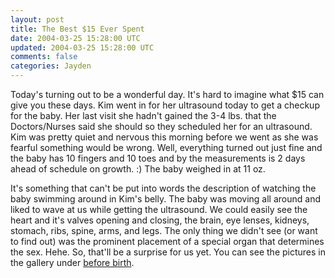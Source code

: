 ```yaml
---           
layout: post
title: The Best $15 Ever Spent
date: 2004-03-25 15:28:00 UTC
updated: 2004-03-25 15:28:00 UTC
comments: false
categories: Jayden
---
```

Today's turning out to be a wonderful day. It's hard to imagine what $15 can give you these days. Kim went in for her ultrasound today to get a checkup for the baby. Her last visit she hadn't gained the 3-4 lbs. that the Doctors/Nurses said she should so they scheduled her for an ultrasound. Kim was pretty quiet and nervous this morning before we went as she was fearful something would be wrong. Well, everything turned out just fine and the baby has 10 fingers and 10 toes and by the measurements is 2 days ahead of schedule on growth. :) The baby weighed in at 11 oz. 

It's something that can't be put into words the description of watching the baby swimming around in Kim's belly. The baby was moving all around and liked to wave at us while getting the ultrasound. We could easily see the heart and it's valves opening and closing, the brain, eye lenses, kidneys, stomach, ribs, spine, arms, and legs. The only thing we didn't see (or want to find out) was the prominent placement of a special organ that determines the sex. Hehe. So, that'll be a surprise for us yet. You can see the pictures in the gallery under [before birth](gallery/index.php?path=pictures%2Fjayden%2Fprebirth).
